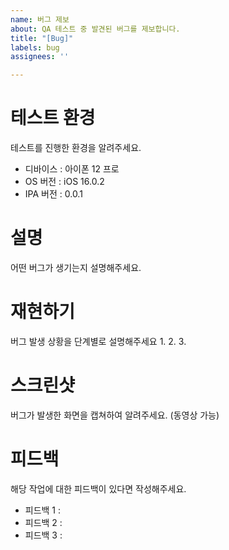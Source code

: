 ```yaml
---
name: 버그 제보
about: QA 테스트 중 발견된 버그를 제보합니다.
title: "[Bug]"
labels: bug
assignees: ''

---
```


# 테스트 환경
테스트를 진행한 환경을 알려주세요.
- 디바이스 : 아이폰 12 프로
- OS 버전 : iOS 16.0.2
- IPA 버전 : 0.0.1

# 설명
어떤 버그가 생기는지 설명해주세요.

# 재현하기
버그 발생 상황을 단계별로 설명해주세요
1. 
2.
3.

# 스크린샷
버그가 발생한 화면을 캡쳐하여 알려주세요. (동영상 가능)

# 피드백
해당 작업에 대한 피드백이 있다면 작성해주세요.
- 피드백 1 :
- 피드백 2 :
- 피드백 3 :
